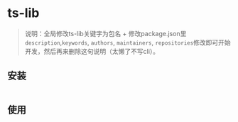 # ts-lib

> 说明：全局修改ts-lib关键字为包名 + 修改package.json里`description`,`keywords`, `authors`, `maintainers`, `repositories`修改即可开始开发，然后再来删除这句说明（太懒了不写cli）。

## 安装

```bash

```

## 使用

